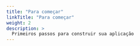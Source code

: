 ```yaml
---
title: "Para começar"
linkTitle: "Para começar"
weight: 2
description: >
  Primeiros passos para construir sua aplicação
---
```

